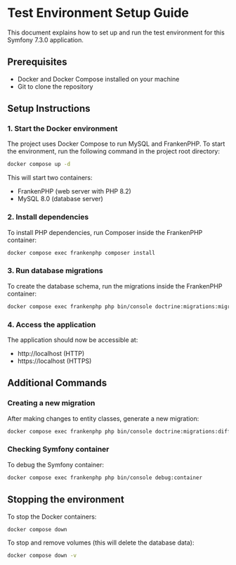 # Test Environment Setup Guide

This document explains how to set up and run the test environment for this Symfony 7.3.0 application.

## Prerequisites

- Docker and Docker Compose installed on your machine
- Git to clone the repository

## Setup Instructions

### 1. Start the Docker environment

The project uses Docker Compose to run MySQL and FrankenPHP. To start the environment, run the following command in the project root directory:

```bash
docker compose up -d
```

This will start two containers:
- FrankenPHP (web server with PHP 8.2)
- MySQL 8.0 (database server)

### 2. Install dependencies

To install PHP dependencies, run Composer inside the FrankenPHP container:

```bash
docker compose exec frankenphp composer install
```

### 3. Run database migrations

To create the database schema, run the migrations inside the FrankenPHP container:

```bash
docker compose exec frankenphp php bin/console doctrine:migrations:migrate --no-interaction
```

### 4. Access the application

The application should now be accessible at:
- http://localhost (HTTP)
- https://localhost (HTTPS)

## Additional Commands

### Creating a new migration

After making changes to entity classes, generate a new migration:

```bash
docker compose exec frankenphp php bin/console doctrine:migrations:diff
```

### Checking Symfony container

To debug the Symfony container:

```bash
docker compose exec frankenphp php bin/console debug:container
```

## Stopping the environment

To stop the Docker containers:

```bash
docker compose down
```

To stop and remove volumes (this will delete the database data):

```bash
docker compose down -v
```
